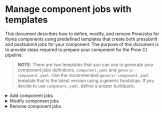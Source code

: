# Manage component jobs with templates

This document describes how to define, modify, and remove ProwJobs for Kyma components using predefined templates that create both presubmit and postsubmit jobs for your component. The purpose of this document is to provide steps required to prepare your component for the Prow CI pipeline.

>**NOTE:** There are two templates that you can use to generate your component jobs definitions, `component.yaml` and `generic-component.yaml`. Use the recommended `generic-component.yaml` template that is the latest version using a generic bootstrap. If you decide to use `component.yaml`, define a proper buildpack.

<div tabs name="add-component-jobs">
  <details>
  <summary>
  Add component jobs
  </summary>

Follow these steps:

1. Edit the configuration file.

Go to `templates/config.yaml` and add a new entry with your component to the `render` list under the `templates` section.

See an example that defines the `api-controller` component in the Kyma repository using the `go1.12` buildpack:

```yaml
  - from: templates/component.yaml
    render:
      - to: ../prow/jobs/kyma/components/api-controller/api-controller.yaml
        values:
          <<: *go_kyma_component_1_12
          path: components/api-controller
          optional: true
    ...
```

Such an entry uses the `component.yaml` template to create `api-controller.yaml` file under the `/prow/jobs/kyma/components/api-controller/` subfolder, with presubmit and postsubmit jobs for this component. Set the **optional** parameter to `true` for now not to block other people's pull requests.

> **NOTE:** Make sure that the yaml file and the component folder name are the same as the name of the Kyma component. Also, all `yaml` files in the whole `jobs` structure need to have unique names.

Use the buildpack for Go or Node.js applications provided in the `test-infra` repository. It is the standard mechanism for defining ProwJobs. If the buildpack you want to use is not there yet, you have to add it. When you add a new buildpack, follow the example of already defined ones.

2. Generate jobs.

Run this command to generate jobs previously defined in the `config.yaml` file:

```bash
go run development/tools/cmd/rendertemplates/main.go --config templates/config.yaml
```

As a result, the Render Templates tools generates the requested job files.

3. Check your configuration locally.

Use the `development/validate-config.sh` script to validate your Prow configuration. The script accepts three arguments:

- the path to the plugins configuration file (`prow/plugins.yaml`)
- the path to the generic configuration file (`prow/config.yaml`)
- the path to the directory with job definitions (`prow/jobs/`)

See an example:

```bash
cd $GOPATH/src/github.com/kyma-project/test-infra
./development/validate-config.sh prow/plugins.yaml prow/config.yaml prow/jobs/
```

4. Merge the changes.

Create a pull request that contains your changes in the `config.yaml` file and the job files generated by Render Templates.

After your PR is reviewed and approved, merge the changes to the `test-infra` repository. The job configuration is automatically applied on the Prow production cluster. The `config_updater` plugin configured in the `prow/plugins.yaml` file adds a comment to the PR:

![msg](./assets/msg-updated-config.png).

5. Create a Makefile for your component.

Both buildpacks require a `Makefile` defined in your component directory under the `kyma` repository.  
The `Makefile` has to define the **ci-release** target that is executed for a PR issued against the release branch.

See an example of a `Makefile` for the Console Backend Service component that already uses the generic buildpack:

```Makefile
APP_NAME = console-backend-service
APP_PATH = components/$(APP_NAME)
BUILDPACK = eu.gcr.io/kyma-project/test-infra/buildpack-golang-toolbox:v20190930-d28d219
SCRIPTS_DIR = $(realpath $(shell pwd)/../..)/scripts

include $(SCRIPTS_DIR)/go-dep.mk

VERIFY_IGNORE := /vendor\|/automock\|/testdata\|/pkg

.PHONY: path-to-referenced-charts
path-to-referenced-charts:
	@echo "resources/core"

```

> **NOTE** Add a tab before each command.

If your job involves pushing a Docker image, its name is based on the following environment variables:

- **DOCKER_TAG** that refers to the Docker tag set by the `build.sh` script.
- **DOCKER_PUSH_DIRECTORY** that points to the directory in the Docker repository where the image is pushed. Set it in the job definition by adding the **preset-build-pr**, **preset-build-master**, or **preset-build-release** Preset.
- **DOCKER_PUSH_REPOSITORY** is the Docker repository where the image is pushed. It is set in the job definition by the **preset-docker-push-repository** Preset.

6. Remove the **optional** parameter from your job definition.

Create another PR in the `test-instra` respository that removes the **optional** parameter from your job definition in the `templates/config.yaml` file. This changes your job into obligatory to pass on all PRs.

7. Define tests for your component.

To check if your configuration is correct, write a Go test. Add your new test to the `development/tools/jobs/kyma/components_test.go` file for the `test-infra-test-jobs-yaml-definitions` presubmit job to execute it.
If you have access to the Prow cluster, there is an option to test a ProwJob on it. For details, see the [official documentation](https://github.com/kubernetes/test-infra/blob/master/prow/build_test_update.md#how-to-test-a-prowjob).

When writing tests for a new component, use the `tester.GetKymaReleasesSince(<next release>)` function to create release jobs tests. This automatically checks whether new release jobs were created in the release process.

</details>
<details>
<summary>
Modify component jobs
</summary>

To change component job configuration, follow these steps:

1. In the `config.yaml` file, change the name of the file where the jobs are generated. For example, add the suffix `deprecated`. Change the path to this file in tests accordingly.
2. Add `until: {last release}` to this configuration. It specifies the release until which this component version is valid.
3. Create a new entry with the new configuration. Set the `to` field to point to the file responsible for storing jobs.
4. Add `since: {next release}` to the new entry. It specifies the release from which this component version is valid.

See this example:

Buildpack for the API Controller has changed from `go1.11` to `go.12` in release 1.5. This is the component configuration before the buildpack change:

```yaml
      - to: ../prow/jobs/kyma/components/api-controller/api-controller.yaml
        values:
          <<: *go_kyma_component_1_11
          path: components/api-controller
```

This is what the configuration created after the buildpack change looks like:

```yaml
      - to: ../prow/jobs/kyma/components/api-controller/api-controller.yaml
        values:
          <<: *go_kyma_component_1_12
          path: components/api-controller
          since: '1.5'
      - to: ../prow/jobs/kyma/components/api-controller/api-controller-go1.11.yaml
        values:
          <<: *go_kyma_component_1_11
          path: components/api-controller
          until: '1.4'
```

5. Modify tests.

When changing tests, use the function `tester.GetKymaReleasesUntil(<last release>)` in place of `tester.GetAllKymaReleases` to test older releases. Use the function `tester.GetKymaReleasesSince(<next release>)` to create release jobs tests for future releases. This automatically checks whether new release jobs were created when doing release.

</details>
<details>
<summary>
Remove component jobs
</summary>

To remove a component from Prow, follow these steps:

1. In the `config.yaml` file, remove the entries under the `templates` section that refer to your component.
2. Manually remove all files and the component folder from `/prow/jobs`.
3. Delete tests for the component jobs.

</details>
</div>
